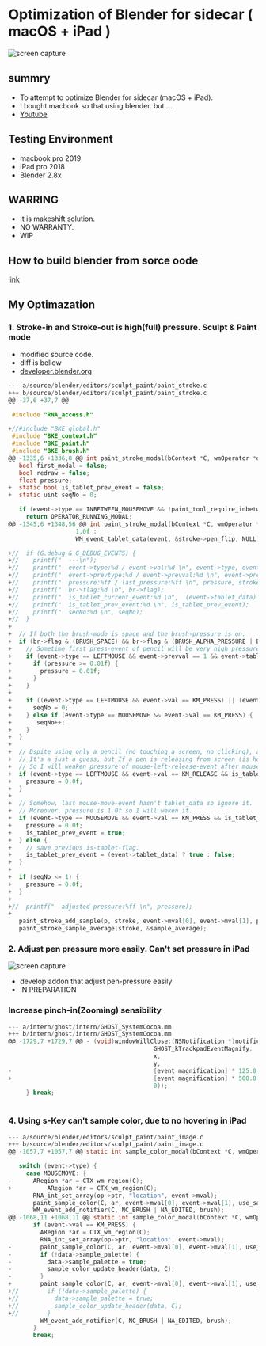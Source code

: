 # Optimization of Blender for sidecar ( macOS + iPad )

![screen capture](https://github.com/shikitari/blender_sidecar/blob/master/images/logo.png)

## summry

- To attempt to optimize Blender for sidecar (macOS + iPad).
- I bought macbook so that using blender. but ...
- [Youtube](https://youtu.be/9nO9vem3Smw)

## Testing Environment

- macbook pro 2019
- iPad pro 2018
- Blender 2.8x

## WARRING

- It is makeshift solution.
- NO WARRANTY.
- WIP

## How to build blender from sorce oode

[link](https://wiki.blender.org/wiki/Building_Blender/Mac)

## My Optimazation

### 1. Stroke-in and Stroke-out is high(full) pressure. Sculpt & Paint mode

- modified source code.
- diff is bellow
- [developer.blender.org](https://developer.blender.org/T62565)

```C
--- a/source/blender/editors/sculpt_paint/paint_stroke.c
+++ b/source/blender/editors/sculpt_paint/paint_stroke.c
@@ -37,6 +37,7 @@

 #include "RNA_access.h"

+//#include "BKE_global.h"
 #include "BKE_context.h"
 #include "BKE_paint.h"
 #include "BKE_brush.h"
@@ -1335,6 +1336,8 @@ int paint_stroke_modal(bContext *C, wmOperator *op, const wmEvent *event)
   bool first_modal = false;
   bool redraw = false;
   float pressure;
+  static bool is_tablet_prev_event = false;
+  static uint seqNo = 0;

   if (event->type == INBETWEEN_MOUSEMOVE && !paint_tool_require_inbetween_mouse_events(br, mode)) {
     return OPERATOR_RUNNING_MODAL;
@@ -1345,6 +1348,56 @@ int paint_stroke_modal(bContext *C, wmOperator *op, const wmEvent *event)
                   1.0f :
                   WM_event_tablet_data(event, &stroke->pen_flip, NULL));

+//  if (G.debug & G_DEBUG_EVENTS) {
+//    printf("  ---\n");
+//    printf("  event->type:%d / event->val:%d \n", event->type, event->val);
+//    printf("  event->prevtype:%d / event->prevval:%d \n", event->prevtype, event->prevval);
+//    printf("  pressure:%ff / last_pressure:%ff \n", pressure, stroke->last_pressure);
+//    printf("  br->flag:%d \n", br->flag);
+//    printf("  is_tablet_current_event:%d \n",  (event->tablet_data) ? true : false);
+//    printf("  is_tablet_prev_event:%d \n", is_tablet_prev_event);
+//    printf("  seqNo:%d \n", seqNo);
+//  }
+
+  // If both the brush-mode is space and the brush-pressure is on.
+  if (br->flag & (BRUSH_SPACE) && br->flag & (BRUSH_ALPHA_PRESSURE | BRUSH_SIZE_PRESSURE)) {
+    // Sometime first press-event of pencil will be very high pressure so I will weaken pressure.
+    if (event->type == LEFTMOUSE && event->prevval == 1 && event->tablet_data) {
+      if (pressure >= 0.01f) {
+        pressure = 0.01f;
+      }
+    }
+
+    if ((event->type == LEFTMOUSE && event->val == KM_PRESS) || (event->type == LEFTMOUSE && event->val == KM_RELEASE)) {
+      seqNo = 0;
+    } else if (event->type == MOUSEMOVE && event->val == KM_PRESS) {
+       seqNo++;
+    }
+  }
+
+  // Dspite using only a pencil (no touching a screen, no clicking), a mouse-release-event without a tablet_data is occured.
+  // It's a just a guess, but If a pen is releasing from screen (is hovering), can't fetch pressure. Presumably It's a hardware constraint.
+  // So I will weaken pressure of mouse-left-release-event after mouse-event with tablet_data.
+  if (event->type == LEFTMOUSE && event->val == KM_RELEASE && is_tablet_prev_event) {
+    pressure = 0.0f;
+  }
+
+  // Somehow, last mouse-move-event hasn't tablet_data so ignore it.
+  // Moreover, pressure is 1.0f so I will weken it.
+  if (event->type == MOUSEMOVE && event->val == KM_PRESS && is_tablet_prev_event && !(event->tablet_data)) {
+    pressure = 0.0f;
+    is_tablet_prev_event = true;
+  } else {
+    // save previous is-tablet-flag.
+    is_tablet_prev_event = (event->tablet_data) ? true : false;
+  }
+  
+  if (seqNo <= 1) {
+    pressure = 0.0f;
+  }
+
+//  printf("  adjusted pressure:%ff \n", pressure);
+
   paint_stroke_add_sample(p, stroke, event->mval[0], event->mval[1], pressure);
   paint_stroke_sample_average(stroke, &sample_average);

```

### 2. Adjust pen pressure more easily. Can't set pressure in iPad

![screen capture](https://github.com/shikitari/blender_sidecar/blob/master/images/capture.gif)

- develop addon that adjust pen-pressure easily
- IN PREPARATION

### Increase pinch-in(Zooming) sensibility

```C
--- a/intern/ghost/intern/GHOST_SystemCocoa.mm
+++ b/intern/ghost/intern/GHOST_SystemCocoa.mm
@@ -1729,7 +1729,7 @@ - (void)windowWillClose:(NSNotification *)notification
                                         GHOST_kTrackpadEventMagnify,
                                         x,
                                         y,
-                                        [event magnification] * 125.0 + 0.1,
+                                        [event magnification] * 500.0 + 0.1,
                                         0));
     } break;
 
```

### 4. Using s-Key can't sample color, due to no hovering in iPad

```C
--- a/source/blender/editors/sculpt_paint/paint_image.c
+++ b/source/blender/editors/sculpt_paint/paint_image.c
@@ -1057,7 +1057,7 @@ static int sample_color_modal(bContext *C, wmOperator *op, const wmEvent *event)

   switch (event->type) {
     case MOUSEMOVE: {
-      ARegion *ar = CTX_wm_region(C);
+          ARegion *ar = CTX_wm_region(C);
       RNA_int_set_array(op->ptr, "location", event->mval);
       paint_sample_color(C, ar, event->mval[0], event->mval[1], use_sample_texture, false);
       WM_event_add_notifier(C, NC_BRUSH | NA_EDITED, brush);
@@ -1068,11 +1068,11 @@ static int sample_color_modal(bContext *C, wmOperator *op, const wmEvent *event)
       if (event->val == KM_PRESS) {
         ARegion *ar = CTX_wm_region(C);
         RNA_int_set_array(op->ptr, "location", event->mval);
-        paint_sample_color(C, ar, event->mval[0], event->mval[1], use_sample_texture, true);
-        if (!data->sample_palette) {
-          data->sample_palette = true;
-          sample_color_update_header(data, C);
-        }
+        paint_sample_color(C, ar, event->mval[0], event->mval[1], use_sample_texture, false);
+//        if (!data->sample_palette) {
+//          data->sample_palette = true;
+//          sample_color_update_header(data, C);
+//        }
         WM_event_add_notifier(C, NC_BRUSH | NA_EDITED, brush);
       }
       break;
```
